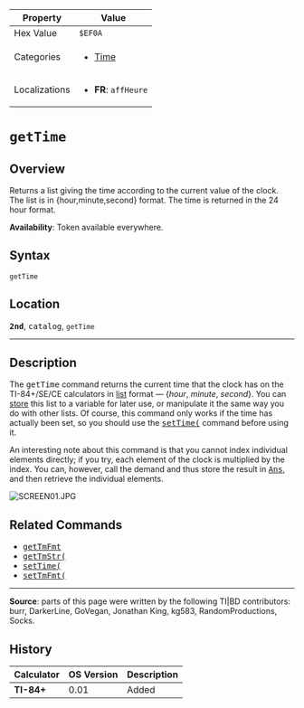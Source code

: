 | Property      | Value |
|---------------|-------|
| Hex Value     | `$EF0A`|
| Categories    | <ul><li>[Time](<../categories/Time.md>)</li></ul> |
| Localizations | <ul><li><b>FR</b>: `affHeure`</li></ul> |

# `getTime`

## Overview
Returns a list giving the time according to the current value of the clock. The list is in {hour,minute,second} format. The time is returned in the 24 hour format.


<b>Availability</b>: Token available everywhere.

## Syntax
`getTime`

## Location
<tt><kbd><b>2nd</b></kbd></tt>, <kbd>catalog</kbd>, `getTime`
<hr>

## Description

The <tt>getTime</tt> command returns the current time that the clock has on the TI-84+/SE/CE calculators in [list](lists) format — {_hour_, _minute_, _second_}. You can [store](store.md) this list to a variable for later use, or manipulate it the same way you do with other lists. Of course, this command only works if the time has actually been set, so you should use the <tt><a href="setTime(.md">setTime(</a></tt> command before using it.

An interesting note about this command is that you cannot index individual elements directly; if you try, each element of the clock is multiplied by the index. You can, however, call the demand and thus store the result in <tt><a href="Ans.md">Ans</a></tt>, and then retrieve the individual elements.

![SCREEN01.JPG](http://tibasicdev.wikidot.com/local--files/gettime/SCREEN01.JPG)

## Related Commands

*   <tt><a href="getTmFmt.md">getTmFmt</a></tt>
*   <tt><a href="getTmStr(.md">getTmStr(</a></tt>
*   <tt><a href="setTime(.md">setTime(</a></tt>
*   <tt><a href="setTmFmt(.md">setTmFmt(</a></tt>

* * *

**Source**: parts of this page were written by the following TI|BD contributors: burr, DarkerLine, GoVegan, Jonathan King, kg583, RandomProductions, Socks.

## History
| Calculator | OS Version | Description |
|------------|------------|-------------|
| <b>TI-84+</b> | 0.01 | Added |


